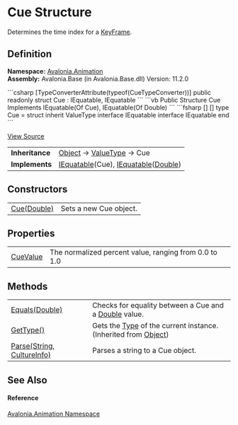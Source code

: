 # Cue Structure


Determines the time index for a <a href="T_Avalonia_Animation_KeyFrame">KeyFrame</a>.



## Definition
**Namespace:** <a href="N_Avalonia_Animation">Avalonia.Animation</a>  
**Assembly:** Avalonia.Base (in Avalonia.Base.dll) Version: 11.2.0

<Tabs groupId="api-code-preview">
<TabItem value="csharp" label="C#">
```csharp
[TypeConverterAttribute(typeof(CueTypeConverter))]
public readonly struct Cue : IEquatable<Cue>, 
	IEquatable<double>
```
</TabItem>
<TabItem value="vb" label="VB">
```vb
<TypeConverterAttribute(GetType(CueTypeConverter))>
Public Structure Cue
	Implements IEquatable(Of Cue), IEquatable(Of Double)
```
</TabItem>
<TabItem value="fsharp" label="F#">
```fsharp
[<SealedAttribute>]
[<TypeConverterAttribute(typeof(CueTypeConverter))>]
type Cue = 
    struct
        inherit ValueType
        interface IEquatable<Cue>
        interface IEquatable<float>
    end
```
</TabItem>
</Tabs>



<a href="https://github.com/AvaloniaUI/Avalonia/tree/master/src/Avalonia.Base/Animation/Cue.cs" title="View the source code">View Source</a>

<table>
<tr><td><strong>Inheritance</strong></td><td><a href="https://learn.microsoft.com/dotnet/api/system.object" target="_blank" rel="noopener noreferrer">Object</a>  →  <a href="https://learn.microsoft.com/dotnet/api/system.valuetype" target="_blank" rel="noopener noreferrer">ValueType</a>  →  Cue</td></tr>
<tr><td><strong>Implements</strong></td><td><a href="https://learn.microsoft.com/dotnet/api/system.iequatable-1" target="_blank" rel="noopener noreferrer">IEquatable</a>(Cue), <a href="https://learn.microsoft.com/dotnet/api/system.iequatable-1" target="_blank" rel="noopener noreferrer">IEquatable</a>(<a href="https://learn.microsoft.com/dotnet/api/system.double" target="_blank" rel="noopener noreferrer">Double</a>)</td></tr>
</table>



## Constructors
<table>
<tr>
<td><a href="M_Avalonia_Animation_Cue__ctor">Cue(Double)</a></td>
<td>Sets a new Cue object.</td>
</tr>
</table>

## Properties
<table>
<tr>
<td><a href="P_Avalonia_Animation_Cue_CueValue">CueValue</a></td>
<td>The normalized percent value, ranging from 0.0 to 1.0</td>
</tr>
</table>

## Methods
<table>
<tr>
<td><a href="M_Avalonia_Animation_Cue_Equals">Equals(Double)</a></td>
<td>Checks for equality between a Cue and a <a href="https://learn.microsoft.com/dotnet/api/system.double" target="_blank" rel="noopener noreferrer">Double</a> value.</td>
</tr>
<tr>
<td><a href="https://learn.microsoft.com/dotnet/api/system.object.gettype" target="_blank" rel="noopener noreferrer">GetType()</a></td>
<td>Gets the <a href="https://learn.microsoft.com/dotnet/api/system.type" target="_blank" rel="noopener noreferrer">Type</a> of the current instance.<br />(Inherited from <a href="https://learn.microsoft.com/dotnet/api/system.object" target="_blank" rel="noopener noreferrer">Object</a>)</td>
</tr>
<tr>
<td><a href="M_Avalonia_Animation_Cue_Parse">Parse(String, CultureInfo)</a></td>
<td>Parses a string to a Cue object.</td>
</tr>
</table>

## See Also


#### Reference
<a href="N_Avalonia_Animation">Avalonia.Animation Namespace</a>  
